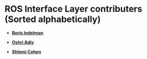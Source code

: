 ROS Interface Layer contributers (Sorted alphabetically)
========================================================

* **[Boris Indelman](https://github.com/borisindelman)**

* **[Oshri Adiv](https://github.com/)**

* **[Shlomi Cohen](https://github.com/)**
